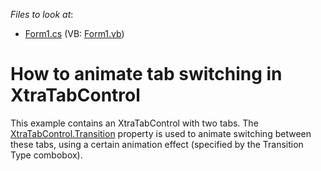 <!-- default file list -->
*Files to look at*:

* [Form1.cs](./CS/TransitionManagerSample/Form1.cs) (VB: [Form1.vb](./VB/TransitionManagerSample/Form1.vb))
<!-- default file list end -->
# How to animate tab switching in XtraTabControl


This example contains an XtraTabControl with two tabs. The <a href="https://docs.devexpress.com/WindowsForms/DevExpress.XtraTab.XtraTabControl.Transition">XtraTabControl.Transition</a> property is used to animate switching between these tabs, using a certain animation effect (specified by the Transition Type combobox). 
<br/>



